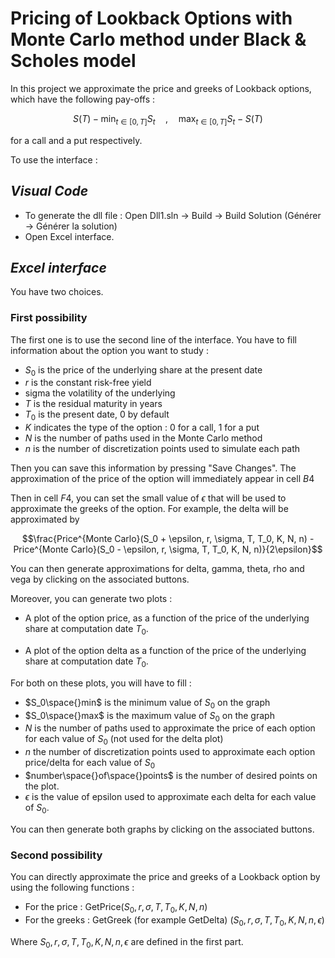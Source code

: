 # Pricing of Lookback Options with Monte Carlo method under Black & Scholes model

In this project we approximate the price and greeks of Lookback options, which have the following pay-offs :

$$
S(T) - \min_{t \in [0,T]} S_t
\quad
,
\quad
\max_{t \in [0,T]} S_t - S(T)
$$

for a call and a put respectively.


To use the interface :
## _Visual Code_ 

* To generate the dll file  : Open Dll1.sln -> Build -> Build Solution (Générer -> Générer la solution)
* Open Excel interface. 

## _Excel interface_

You have two choices. 

### First possibility
The first one is to use the second line of the interface. You have to fill information about the option you want to study : 

- $S_0$ is the price of the underlying share at the present date
- $r$ is the constant risk-free yield
- sigma the volatility of the underlying
- $T$ is the residual maturity in years
- $T_0$ is the present date, 0 by default
- $K$ indicates the type of the option : 0 for a call, 1 for a put
- $N$ is the number of paths used in the Monte Carlo method
- $n$ is the number of discretization points used to simulate each path

Then you can save this information by pressing "Save Changes". The approximation of the price of the option will immediately appear in cell $B4$

Then in cell $F4$, you can set the small value of $\epsilon$ that will be used to approximate the greeks of the option. For example, the delta will be approximated by 

$$\frac{Price^{Monte Carlo}(S_0 + \epsilon, r, \sigma, T, T_0, K, N, n) - Price^{Monte Carlo}(S_0 - \epsilon, r, \sigma, T, T_0, K, N, n)}{2\epsilon}$$

You can then generate approximations for delta, gamma, theta, rho and vega by clicking on the associated buttons.

Moreover, you can generate two plots : 

- A plot of the option price, as a function of the price of the underlying share at computation date $T_0$.

- A plot of the option delta as a function of the price of the underlying share at computation date $T_0$.

For both on these plots, you will have to fill :

- $S_0\space{}min$ is the minimum value of $S_0$ on the graph
- $S_0\space{}max$ is the maximum value of $S_0$ on the graph
- $N$ is the number of paths used to approximate the price of each option for each value of $S_0$ (not used for the delta plot)
- $n$ the number of discretization points used to approximate each option price/delta for each value of $S_0$
- $number\space{}of\space{}points$ is the number of desired points on the plot.
- $\epsilon$ is the value of epsilon used to approximate each delta for each value of $S_0$.

You can then generate both graphs by clicking on the associated buttons.

### Second possibility

You can directly approximate the price and greeks of a Lookback option by using the following functions : 

- For the price : GetPrice($S_0, r, \sigma, T, T_0, K, N, n$)
- For the greeks : GetGreek (for example GetDelta) ($S_0, r, \sigma, T, T_0, K, N, n, \epsilon$)

Where $S_0, r, \sigma, T, T_0, K, N, n, \epsilon$ are defined in the first part.
